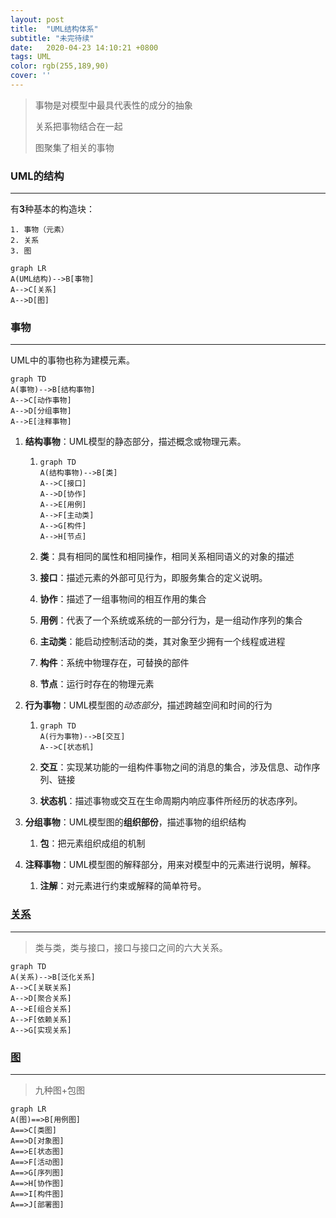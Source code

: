 ```yaml
---
layout: post
title:  "UML结构体系"
subtitle: "未完待续"
date:   2020-04-23 14:10:21 +0800
tags: UML
color: rgb(255,189,90)
cover: ''
---
```




> 事物是对模型中最具代表性的成分的抽象
>
> 关系把事物结合在一起
>
> 图聚集了相关的事物

### UML的结构

***

有**3**种基本的构造块：

	1. 事物（元素）
 	2. 关系
 	3. 图

```mermaid
graph LR
A(UML结构)-->B[事物]
A-->C[关系]
A-->D[图]
```

### 事物

***

UML中的事物也称为建模元素。

```mermaid
graph TD
A(事物)-->B[结构事物]
A-->C[动作事物]
A-->D[分组事物]
A-->E[注释事物]
```

1. **结构事物**：UML模型的静态部分，描述概念或物理元素。

   1. ```mermaid
      graph TD
      A(结构事物)-->B[类]
      A-->C[接口]
      A-->D[协作]
      A-->E[用例]
      A-->F[主动类]
      A-->G[构件]
      A-->H[节点]
      ```

   2. **类**：具有相同的属性和相同操作，相同关系相同语义的对象的描述

   3. **接口**：描述元素的外部可见行为，即服务集合的定义说明。

   4. **协作**：描述了一组事物间的相互作用的集合

   5. **用例**：代表了一个系统或系统的一部分行为，是一组动作序列的集合

   6. **主动类**：能启动控制活动的类，其对象至少拥有一个线程或进程

   7. **构件**：系统中物理存在，可替换的部件

   8. **节点**：运行时存在的物理元素

2. **行为事物**：UML模型图的*动态部分*，描述跨越空间和时间的行为

   1. ```mermaid
      graph TD
      A(行为事物)-->B[交互]
      A-->C[状态机]
      ```

   2. **交互**：实现某功能的一组构件事物之间的消息的集合，涉及信息、动作序列、链接

   3. **状态机**：描述事物或交互在生命周期内响应事件所经历的状态序列。

3. **分组事物**：UML模型图的**组织部份**，描述事物的组织结构

   1. **包**：把元素组织成组的机制

4. **注释事物**：UML模型图的解释部分，用来对模型中的元素进行说明，解释。

   1. **注解**：对元素进行约束或解释的简单符号。



### [关系](https://blog.csdn.net/caozhangyingfei0109/article/details/8526287)

***

> 类与类，类与接口，接口与接口之间的六大关系。



```mermaid
graph TD
A(关系)-->B[泛化关系]
A-->C[关联关系]
A-->D[聚合关系]
A-->E[组合关系]
A-->F[依赖关系]
A-->G[实现关系]
```



### [图](https://blog.csdn.net/caozhangyingfei0109/article/details/8534191)

***

> 九种图+包图

```mermaid
graph LR
A(图)==>B[用例图]
A==>C[类图]
A==>D[对象图]
A==>E[状态图]
A==>F[活动图]
A==>G[序列图]
A==>H[协作图]
A==>I[构件图]
A==>J[部署图]
```







